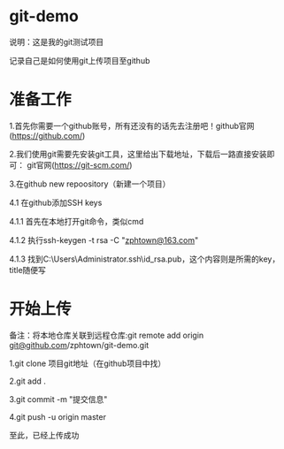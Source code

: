 # git-demo

说明：这是我的git测试项目

记录自己是如何使用git上传项目至github

# 准备工作

1.首先你需要一个github账号，所有还没有的话先去注册吧！github官网(https://github.com/)


2.我们使用git需要先安装git工具，这里给出下载地址，下载后一路直接安装即可： git官网(https://git-scm.com/)


3.在github new repoository（新建一个项目）

4.1  在github添加SSH keys

4.1.1 首先在本地打开git命令，类似cmd

4.1.2 执行ssh-keygen -t rsa -C "zphtown@163.com"

4.1.3 找到C:\Users\Administrator\.ssh\id_rsa.pub，这个内容则是所需的key，title随便写


# 开始上传

备注：将本地仓库关联到远程仓库:git remote add origin git@github.com/zphtown/git-demo.git

1.git clone 项目git地址（在github项目中找）

2.git add .

3.git commit  -m  "提交信息"  

4.git push -u origin master 

至此，已经上传成功


